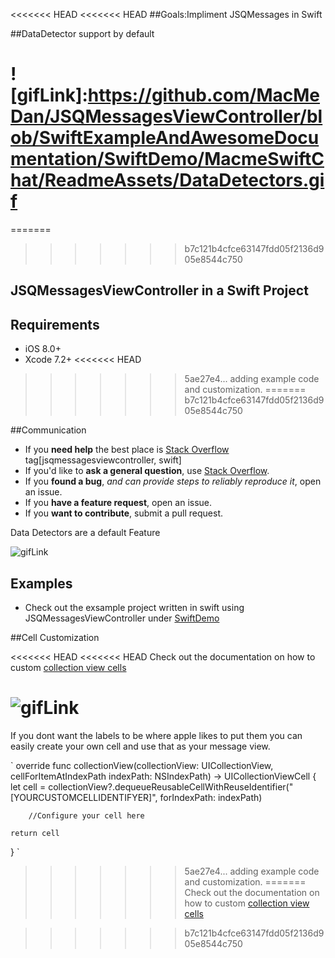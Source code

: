 
<<<<<<< HEAD
<<<<<<< HEAD
##Goals:Impliment JSQMessages in Swift

##DataDetector support by default



![gifLink]:https://github.com/MacMeDan/JSQMessagesViewController/blob/SwiftExampleAndAwesomeDocumentation/SwiftDemo/MacmeSwiftChat/ReadmeAssets/DataDetectors.gif
=======
=======
>>>>>>> b7c121b4cfce63147fdd05f2136d905e8544c750
## JSQMessagesViewController in a Swift Project

## Requirements

* iOS 8.0+
* Xcode 7.2+
<<<<<<< HEAD
>>>>>>> 5ae27e4... adding example code and customization.
=======
>>>>>>> b7c121b4cfce63147fdd05f2136d905e8544c750

##Communication

- If you **need help** the best place is [Stack Overflow](http://stackoverflow.com/questions/tagged/jsqmessagesViewController) tag[jsqmessagesviewcontroller, swift]
- If you'd like to **ask a general question**, use [Stack Overflow](http://stackoverflow.com/questions/tagged/jsqmessagesViewController).
- If you **found a bug**, _and can provide steps to reliably reproduce it_, open an issue.
- If you **have a feature request**, open an issue.
- If you **want to contribute**, submit a pull request.


Data Detectors are a default Feature

![gifLink](https://github.com/MacMeDan/JSQMessagesViewController/blob/SwiftExampleAndAwesomeDocumentation/SwiftDemo/MacmeSwiftChat/ReadmeAssets/DataDetectors.gif)


## Examples

- Check out the exsample project written in swift using JSQMessagesViewController under [SwiftDemo](https://github.com/MacMeDan/JSQMessagesViewController/tree/SwiftExampleAndAwesomeDocumentation/SwiftDemo/MacmeSwiftChat)


##Cell Customization

<<<<<<< HEAD
<<<<<<< HEAD
Check out the documentation on how to custom [collection view cells](https://github.com/MacMeDan/JSQMessagesViewController/wiki/Swift-Custom-Collection-View-Cells)


![gifLink](https://github.com/MacMeDan/JSQMessagesViewController/blob/SwiftExampleAndAwesomeDocumentation/SwiftDemo/MacmeSwiftChat/ReadmeAssets/DataDetectors.gif)
=======
If you dont want the labels to be where apple likes to put them you can easily create your own cell and use that as your message view.

`
override func collectionView(collectionView: UICollectionView, cellForItemAtIndexPath indexPath: NSIndexPath) -> UICollectionViewCell {
    let cell = collectionView?.dequeueReusableCellWithReuseIdentifier("[YOURCUSTOMCELLIDENTIFYER]", forIndexPath: indexPath)

        //Configure your cell here

    return cell
}
`
>>>>>>> 5ae27e4... adding example code and customization.
=======
Check out the documentation on how to custom [collection view cells](https://github.com/MacMeDan/JSQMessagesViewController/wiki/Swift-Custom-Collection-View-Cells)

>>>>>>> b7c121b4cfce63147fdd05f2136d905e8544c750
